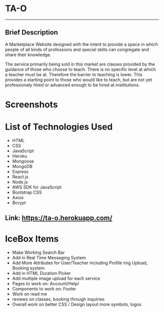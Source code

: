 # **TA-O** 

---

## Brief Description
A Marketplace Website designed with the intent to provide a space in which people of all kinds of professions and special skills can congregate and share their knowledge. 

The service primarily being sold in this market are classes provided by the guidance of those who choose to teach. There is no specific level at which a teacher must be at. Therefore the barrier to teaching is lower. This provides a starting point to those who would like to teach, but are not yet professionaly hired or advanced enough to be hired at insititutions.

# Screenshots

# List of Technologies Used

* HTML
* CSS 
* JavaScript
* Heroku
* Mongoose
* MongoDB
* Express
* React.js
* Node.js
* AWS SDK for JavaScript 
* Bootstrap CSS
* Axios
* Bcrypt


## Link: https://ta-o.herokuapp.com/

# IceBox Items
* Make Working Search Bar
* Add in Real Time Messaging System
* Add More Attributes for User/Teacher including Profile img Upload, Booking system
* Add in HTML Duration Picker
* Add  multiple image upload for each service
* Pages to work on: Account/Help/ 
* Components to work on: Footer
* Work on read me
* reviews on classes, booking through inquiries
* Overall work on better CSS / Design layout more symbols, logos

